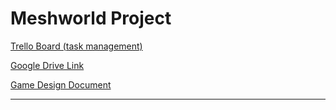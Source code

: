 # Meshworld Project
[Trello Board (task management)](https://trello.com/b/ggurdH8i/meshworld)

[Google Drive Link](https://drive.google.com/drive/folders/1ewm97GV2_RoDZrbN839_oeKd5ePks9ZK)

[Game Design Document](https://docs.google.com/document/d/1jaAvZP7iOYEu86sLENo6Z_TmuupGnL39cnVUQQhh994)

___


